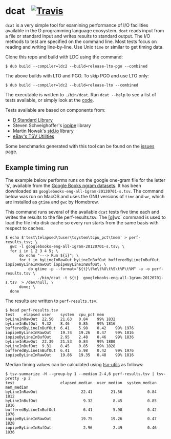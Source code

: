 # dcat &nbsp; [![Travis](https://img.shields.io/travis/jondegenhardt/dcat-perf.svg)](https://travis-ci.org/jondegenhardt/dcat-perf)

`dcat` is a very simple tool for examining performance of I/O facilities available in the D programming language ecosystem. `dcat` reads input from a file or standard input and writes results to standard output. The I/O methods to test are specified on the command line. Most tests focus on reading and writing line-by-line. Use Unix `time` or similar to get timing data.

Clone this repo and build with LDC using the command:
```
$ dub build --compiler=ldc2 --build=release-lto-pgo --combined
```

The above builds with LTO and PGO. To skip PGO and use LTO only:
```
$ dub build --compiler=ldc2 --build=release-lto --combined
```

The executable is written to `./bin/dcat`. Run `dcat --help` to see a list of tests available, or simply look at the [code](source/app.d#L11).

Tests available are based on components from:
* [D Standard Library](https://dlang.org/phobos/index.html)
* Steven Schveighoffer's [iopipe](https://github.com/schveiguy/iopipe) library
* Martin Nowak's [std.io](https://github.com/MartinNowak/io) library
* [eBay's TSV Utilities](https://github.com/eBay/tsv-utils)

Some benchmarks generated with this tool can be found on the [issues](https://github.com/jondegenhardt/dcat-perf/issues) page.

## Example timing run

The example below performs runs on the google one-gram file for the letter 's', available from the [Google Books ngram datasets](http://storage.googleapis.com/books/ngrams/books/datasetsv2.html). It has been downloaded as `googlebooks-eng-all-1gram-20120701-s.tsv`. The command below was run on MacOS and uses the GNU versions of `time` and `wc`, which are installed as `gtime` and `gwc` by Homebrew.

This command runs several of the available `dcat` tests five time each and writes the results to the file perf-results.tsv. The [g]wc` command is used to load the file into disk cache so every run starts from the same basis with respect to caches.

```
$ echo $'test\telapsed\tuser\tsystem\tcpu_pct\tmem' > perf-results.tsv; \
  gwc -l googlebooks-eng-all-1gram-20120701-s.tsv; \
  for i in 1 2 3 4 5; \
      do echo "---> Run ${i}"; \
      for t in byLineInRawOut byLineInBufOut bufferedByLineInBufOut iopipeByLineInRawOut iopipeByLineInBufOut; \
          do gtime -p --format="${t}\t%e\t%U\t%S\t%P\t%M" -a -o perf-results.tsv \
              ./bin/dcat -t ${t}  googlebooks-eng-all-1gram-20120701-s.tsv  > /dev/null; \
      done; \
  done
```

The results are written to `perf-results.tsv`.

```
$ head perf-results.tsv
test	elapsed	user	system	cpu_pct	mem
byLineInRawOut	22.50	21.63	0.84	99%	1832
byLineInBufOut	9.32	8.46	0.85	99%	1816
bufferedByLineInBufOut	6.41	5.98	0.42	99%	1976
iopipeByLineInRawOut	19.74	19.26	0.47	99%	1816
iopipeByLineInBufOut	2.95	2.48	0.46	99%	1836
byLineInRawOut	22.39	21.53	0.84	99%	1800
byLineInBufOut	9.31	8.45	0.85	99%	1828
bufferedByLineInBufOut	6.41	5.98	0.42	99%	1976
iopipeByLineInRawOut	19.86	19.35	0.48	99%	1816
```

Median timing values can be calculated using [tsv-utils](https://github.com/eBay/tsv-utils) as follows:

```
$ tsv-summarize -H --group-by 1 --median 2-4,6 perf-results.tsv | tsv-pretty -p 2
test                    elapsed_median  user_median  system_median  mem_median
byLineInRawOut                   22.41        21.56           0.84        1812
byLineInBufOut                    9.32         8.45           0.85        1816
bufferedByLineInBufOut            6.41         5.98           0.42        1976
iopipeByLineInRawOut             19.75        19.26           0.47        1828
iopipeByLineInBufOut              2.96         2.49           0.46        1836
```
